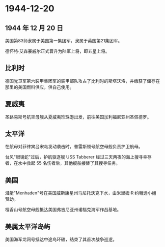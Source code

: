 # 1944-12-20

## 1944 年 12 月 20 日

美国第83师隶属于美国第一集团军，隶属于英国第21集团军。

德怀特·艾森豪威尔正式晋升为陆军上将，即五星上将。

## 比利时

德国党卫军第六装甲集团军的装甲部队攻占了比利时的斯塔沃洛，并缴获了储存在那里的美国燃料供应，供自己使用。

## 夏威夷

圣路易斯号航空母舰从夏威夷珍珠港出发，前往美国加利福尼亚州圣佩德罗。

## 太平洋

在航母对菲律宾吕宋岛发动袭击时，普雷斯顿号航空母舰负责护卫航母。

台风"眼镜蛇"过后，护航驱逐舰 USS Tabberer
经过三天两夜的海上搜寻幸存者，在水中救起 55
名伤者后，其他舰船接替了其搜寻任务。

## 美国

潜艇"Menhaden"号在美国威斯康星州马尼托沃克下水，由米里姆·R·约翰逊小姐赞助。

檀香山号航空母舰抵达美国弗吉尼亚州诺福克海军作战基地。

## 美属太平洋岛屿

美国海军龙网号抵达中途岛环礁，结束了其首次战争巡逻。


